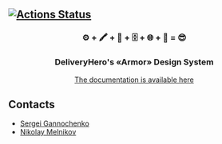 [![Actions Status](https://github.com/deliveryhero/armor/workflows/CI.REACT/badge.svg)](https://github.com/deliveryhero/armor/actions)
---

<p align="center">
  <h3 align="center">⚙️ + 🖍️ + 🍪 + 🗄️ + 🌐 + 🔎 = 😎</h3>
  <h3 align="center">DeliveryHero's &laquo;Armor&raquo; Design System</h3>

  <p align="center">
    <a href="https://armor.deliveryhero.com/251886272/p/9993b1-introduction">The documentation is available here</a>
  </p>
</p>

## Contacts

 - [Sergei Gannochenko](mailto:sergei.gannochenko@deliveryhero.com)
 - [Nikolay Melnikov](mailto:nikolay.melnikov@deliveryhero.com)
